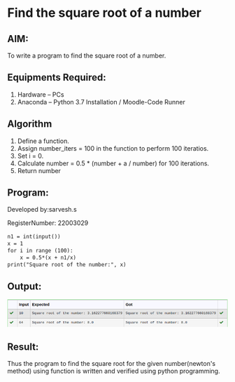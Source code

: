# Find the square root of a number

## AIM:
To write a program to find the square root of a number.

## Equipments Required:
1. Hardware – PCs
2. Anaconda – Python 3.7 Installation / Moodle-Code Runner

## Algorithm
1. Define a function.
2. Assign number_iters = 100 in the function to perform 100 iteratios.
3. Set i = 0.
4. Calculate  number = 0.5 * (number + a / number) for 100 iterations.
5. Return number

## Program:

Developed by:sarvesh.s

RegisterNumber: 22003029
```
n1 = int(input())
x = 1
for i in range (100):
    x = 0.5*(x + n1/x)
print("Square root of the number:", x)

```

## Output:
![ouput](./sc.png)


## Result:
Thus the program to find the square root for the given number(newton's method) using function is written and verified using python programming.
